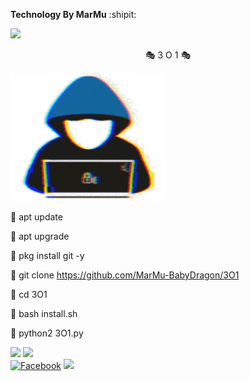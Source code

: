 



**Technology By MarMu** :shipit:


[![](https://img.shields.io/badge/GitHub-MARMU-orange?style=for-the-badge&logoColor=red&labelColor=black)](https://github.com/Baby-D)


<p align="center"> 🎭 3 O 1 🎭</p>
 <img src="02-01-31-logo205x250.gif" alt="hackerpro_logo" height="205" width="250"> 


🎅 apt update

🎅 apt upgrade

🎅 pkg install git -y

🎅 git clone https://github.com/MarMu-BabyDragon/3O1

🎅 cd 3O1

🎅 bash install.sh

🎅 python2 3O1.py

![](https://img.shields.io/badge/Facebook-Techonology_By_MarMu-green?style=for-the-badge&logo=facebook.svg)
[![](https://img.shields.io/badge/Github-Baby_D-lightblue?logo=Github&logoColor=red&labelColor=black)](https://github.com/Baby-D) <br>
<a href="https://m.facebook.com/marmu.007"><img title="Facebook" src="https://img.shields.io/badge/Chat-Page_Messenger-lightyellow?style=flat&logo=facebook"></a>
![](https://img.shields.io/badge/Code-Python_&_Shell-pink?style=flat&logo=facebook.svg)
